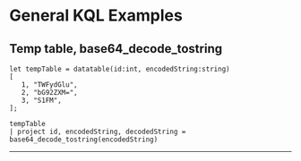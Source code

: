 # General KQL Examples


## Temp table, base64_decode_tostring

```code
let tempTable = datatable(id:int, encodedString:string)
[
   1, "TWFydGlu",
   2, "bG92ZXM=",
   3, "S1FM",
];

tempTable 
| project id, encodedString, decodedString = base64_decode_tostring(encodedString)
```

- - - 